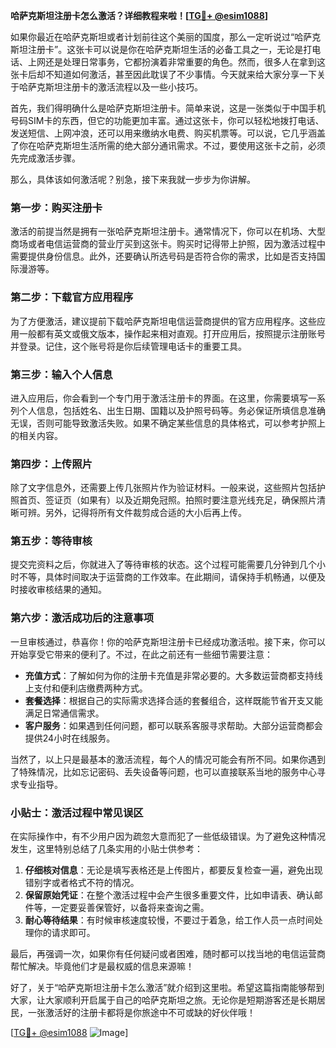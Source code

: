**哈萨克斯坦注册卡怎么激活？详细教程来啦！[[TG💪+ @esim1088](https://t.me/s/esim1088)]**

如果你最近在哈萨克斯坦或者计划前往这个美丽的国度，那么一定听说过“哈萨克斯坦注册卡”。这张卡可以说是你在哈萨克斯坦生活的必备工具之一，无论是打电话、上网还是处理日常事务，它都扮演着非常重要的角色。然而，很多人在拿到这张卡后却不知道如何激活，甚至因此耽误了不少事情。今天就来给大家分享一下关于哈萨克斯坦注册卡的激活流程以及一些小技巧。

首先，我们得明确什么是哈萨克斯坦注册卡。简单来说，这是一张类似于中国手机号码SIM卡的东西，但它的功能更加丰富。通过这张卡，你可以轻松地拨打电话、发送短信、上网冲浪，还可以用来缴纳水电费、购买机票等。可以说，它几乎涵盖了你在哈萨克斯坦生活所需的绝大部分通讯需求。不过，要使用这张卡之前，必须先完成激活步骤。

那么，具体该如何激活呢？别急，接下来我就一步步为你讲解。

### 第一步：购买注册卡

激活的前提当然是拥有一张哈萨克斯坦注册卡。通常情况下，你可以在机场、大型商场或者电信运营商的营业厅买到这张卡。购买时记得带上护照，因为激活过程中需要提供身份信息。此外，还要确认所选号码是否符合你的需求，比如是否支持国际漫游等。

### 第二步：下载官方应用程序

为了方便激活，建议提前下载哈萨克斯坦电信运营商提供的官方应用程序。这些应用一般都有英文或俄文版本，操作起来相对直观。打开应用后，按照提示注册账号并登录。记住，这个账号将是你后续管理电话卡的重要工具。

### 第三步：输入个人信息

进入应用后，你会看到一个专门用于激活注册卡的界面。在这里，你需要填写一系列个人信息，包括姓名、出生日期、国籍以及护照号码等。务必保证所填信息准确无误，否则可能导致激活失败。如果不确定某些信息的具体格式，可以参考护照上的相关内容。

### 第四步：上传照片

除了文字信息外，还需要上传几张照片作为验证材料。一般来说，这些照片包括护照首页、签证页（如果有）以及近期免冠照。拍照时要注意光线充足，确保照片清晰可辨。另外，记得将所有文件裁剪成合适的大小后再上传。

### 第五步：等待审核

提交完资料之后，你就进入了等待审核的状态。这个过程可能需要几分钟到几个小时不等，具体时间取决于运营商的工作效率。在此期间，请保持手机畅通，以便及时接收审核结果的通知。

### 第六步：激活成功后的注意事项

一旦审核通过，恭喜你！你的哈萨克斯坦注册卡已经成功激活啦。接下来，你可以开始享受它带来的便利了。不过，在此之前还有一些细节需要注意：

- **充值方式**：了解如何为你的注册卡充值是非常必要的。大多数运营商都支持线上支付和便利店缴费两种方式。
- **套餐选择**：根据自己的实际需求选择合适的套餐组合，这样既能节省开支又能满足日常通信需求。
- **客户服务**：如果遇到任何问题，都可以联系客服寻求帮助。大部分运营商都会提供24小时在线服务。

当然了，以上只是最基本的激活流程，每个人的情况可能会有所不同。如果你遇到了特殊情况，比如忘记密码、丢失设备等问题，也可以直接联系当地的服务中心寻求专业指导。

### 小贴士：激活过程中常见误区

在实际操作中，有不少用户因为疏忽大意而犯了一些低级错误。为了避免这种情况发生，这里特别总结了几条实用的小贴士供参考：

1. **仔细核对信息**：无论是填写表格还是上传图片，都要反复检查一遍，避免出现错别字或者格式不符的情况。
2. **保留原始凭证**：在整个激活过程中会产生很多重要文件，比如申请表、确认邮件等，一定要妥善保管好，以备将来查询之需。
3. **耐心等待结果**：有时候审核速度较慢，不要过于着急，给工作人员一点时间处理你的请求即可。

最后，再强调一次，如果你有任何疑问或者困难，随时都可以找当地的电信运营商帮忙解决。毕竟他们才是最权威的信息来源嘛！

好了，关于“哈萨克斯坦注册卡怎么激活”就介绍到这里啦。希望这篇指南能够帮到大家，让大家顺利开启属于自己的哈萨克斯坦之旅。无论你是短期游客还是长期居民，一张激活好的注册卡都将是你旅途中不可或缺的好伙伴哦！

[[TG💪+ @esim1088](https://t.me/s/esim1088) ![Image](https://i.postimg.cc/4NQfJmqS/Snipaste-2025-05-13-00-14-12.png)]